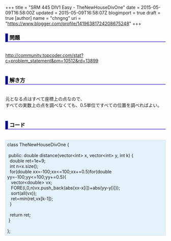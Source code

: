 +++
title = "SRM 445 DIV1 Easy - TheNewHouseDivOne"
date = 2015-05-09T16:58:00Z
updated = 2015-05-09T16:58:07Z
blogimport = true
draft = true
[author]
	name = "chngng"
	uri = "https://www.blogger.com/profile/14196381724208675248"
+++

<div dir="ltr" style="text-align: left;" trbidi="on"><h3 style="border-bottom: 2px solid slateblue; border-left: 8px solid navy; color: black; padding: 0px 0px 1px 5px;">問題 <br /></h3><br /><a href="http://community.topcoder.com/stat?c=problem_statement&amp;pm=10512&amp;rd=13899" target="_blank">http://community.topcoder.com/stat?c=problem_statement&amp;pm=10512&amp;rd=13899</a><br /><br /><h3 style="border-bottom: 2px solid slateblue; border-left: 8px solid navy; color: black; padding: 0px 0px 1px 5px;">解き方 </h3><br />元となる点はすべて座標上の点なので、<br />すべての実数上の点を調べなくても、0.5単位ですべての位置を調べればよい。<br /><br /><h3 style="border-bottom: 2px solid slateblue; border-left: 8px solid navy; color: black; padding: 0px 0px 1px 5px;">コード </h3><br /><div style="background-color: #e3f2fb; border: 1px dotted #CCCCCC; padding: 5px;">class TheNewHouseDivOne {<br /><br /><span class="Apple-tab-span" style="white-space: pre;"> </span>public: double distance(vector&lt;int&gt; x, vector&lt;int&gt; y, int k) {<br /><span class="Apple-tab-span" style="white-space: pre;">  </span>double ret=1e+9;<br /><span class="Apple-tab-span" style="white-space: pre;">  </span>int n=x.size();<br /><span class="Apple-tab-span" style="white-space: pre;">  </span>for(double xx=-100;xx&lt;=100;xx+=0.5)for(double yy=-100;yy&lt;=100;yy+=0.5){<br /><span class="Apple-tab-span" style="white-space: pre;">   </span>vector&lt;double&gt; vx;<br /><span class="Apple-tab-span" style="white-space: pre;">   </span>FORE(i,0,n)vx.push_back(abs(xx-x[i])+abs(yy-y[i]));<br /><span class="Apple-tab-span" style="white-space: pre;">   </span>sort(all(vx));<br /><span class="Apple-tab-span" style="white-space: pre;">   </span>ret=min(ret,vx[k-1]);<br /><span class="Apple-tab-span" style="white-space: pre;">  </span>}<br /><br /><span class="Apple-tab-span" style="white-space: pre;">  </span>return ret;<br /><span class="Apple-tab-span" style="white-space: pre;"> </span>}<br /><br />};</div></div>
